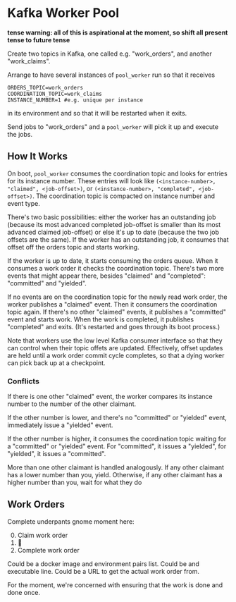 # Kafka Worker Pool

__tense warning: all of this is aspirational at the moment,
so shift all present tense to future tense__

Create two topics in Kafka,
one called e.g. "work_orders",
and another "work_claims".

Arrange to have
several instances of `pool_worker` run so that
it receives

```
ORDERS_TOPIC=work_orders
COORDINATION_TOPIC=work_claims
INSTANCE_NUMBER=1 #e.g. unique per instance
```

in its environment
and so that it will be restarted when it exits.

Send jobs to "work_orders" and
a `pool_worker` will pick it up and execute the jobs.

## How It Works

On boot, `pool_worker` consumes the coordination topic
and looks for entries for its instance number.
These entries will look like
`(<instance-number>, "claimed", <job-offset>)`, or
`(<instance-number>, "completed", <job-offset>)`.
The coordination topic is compacted on instance number and event type.

There's two basic possibilities: either the worker has an outstanding job
(because its most advanced completed job-offset
is smaller than
its most advanced claimed job-offset)
or else it's up to date
(because the two job offsets are the same).
If the worker has an outstanding job,
it consumes that offset off the orders topic
and starts working.

If the worker is up to date,
it starts consuming the orders queue.
When it consumes a work order
it checks the coordination topic.
There's two more events that might appear there,
besides "claimed" and "completed":
"committed" and "yielded".

If no events are on the coordination topic
for the newly read work order,
the worker publishes a "claimed" event.
Then it consumers the coordination topic again.
If there's no other "claimed" events,
it publishes a "committed" event
and starts work.
When the work is completed,
it publishes "completed" and exits.
(It's restarted and goes through its boot process.)

Note that workers use
the low level Kafka consumer interface
so that they can control when
their topic offets are updated.
Effectively, offset updates
are held until a work order commit cycle completes,
so that a dying worker can
pick back up at a checkpoint.

### Conflicts

If there is one other "claimed" event,
the worker compares its instance number
to the number of the other claimant.

If the other number is lower,
and there's no "committed" or "yielded" event,
immediately issue a "yielded" event.

If the other number is higher,
it consumes the coordination topic
waiting for a "committed" or "yielded" event.
For "committed", it issues a "yielded",
for "yielded", it issues a "committed".

More than one other claimant is handled analogously.
If any other claimant has a lower number than you, yield.
Otherwise, if any other claimant has a higher number than you,
wait for what they do

## Work Orders

Complete underpants gnome moment here:

0. Claim work order
0. :shrug:
0. Complete work order

Could be a docker image and environment pairs list.
Could be and executable line.
Could be a URL to get the actual work order from.

For the moment, we're concerned with ensuring that the work is done and done once.

